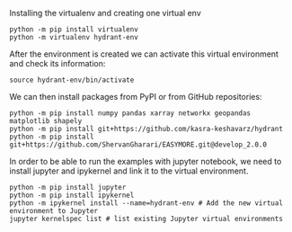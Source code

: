 Installing the virtualenv and creating one virtual env

```
python -m pip install virtualenv
python -m virtualenv hydrant-env
```

After the environment is created we can activate this virtual environment and check its information:

```
source hydrant-env/bin/activate
```

We can then install packages from PyPI or from GitHub repositories:

```
python -m pip install numpy pandas xarray networkx geopandas matplotlib shapely
python -m pip install git+https://github.com/kasra-keshavarz/hydrant
python -m pip install git+https://github.com/ShervanGharari/EASYMORE.git@develop_2.0.0
```

In order to be able to run the examples with jupyter notebook, we need to install jupyter and ipykernel and link it to the virtual environment.

```
python -m pip install jupyter
python -m pip install ipykernel
python -m ipykernel install --name=hydrant-env # Add the new virtual environment to Jupyter
jupyter kernelspec list # list existing Jupyter virtual environments
```
